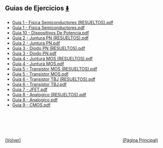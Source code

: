 
<html>
<body>
<h2>Guias de Ejercicios <a href="https://downgit.github.io/#/home?url=https://github.com/Apuntes-FIUBA/Apuntes-Electronica/tree/main/86 - Electrónica/8603 - Dispositivos Semiconductores/Guias de Ejercicios" style="font-size:20px">  ⬇️ </a></h2>
<ul>
    <li><a href="Guia 1 - Fisica Semiconductores (RESUELTOS).pdf">Guia 1 - Fisica Semiconductores (RESUELTOS).pdf</a></li>
    <li><a href="Guia 1 - Fisica Semiconductores.pdf">Guia 1 - Fisica Semiconductores.pdf</a></li>
    <li><a href="Guia 10 - Dispositivos De Potencia.pdf">Guia 10 - Dispositivos De Potencia.pdf</a></li>
    <li><a href="Guia 2 - Juntura PN (RESUELTOS).pdf">Guia 2 - Juntura PN (RESUELTOS).pdf</a></li>
    <li><a href="Guia 2 - Juntura PN.pdf">Guia 2 - Juntura PN.pdf</a></li>
    <li><a href="Guia 3 - Diodo PN (RESUELTOS).pdf">Guia 3 - Diodo PN (RESUELTOS).pdf</a></li>
    <li><a href="Guia 3 - Diodo PN.pdf">Guia 3 - Diodo PN.pdf</a></li>
    <li><a href="Guia 4 - Juntura MOS (RESUELTOS).pdf">Guia 4 - Juntura MOS (RESUELTOS).pdf</a></li>
    <li><a href="Guia 4 - Juntura MOS.pdf">Guia 4 - Juntura MOS.pdf</a></li>
    <li><a href="Guia 5 - Transistor MOS (RESUELTOS).pdf">Guia 5 - Transistor MOS (RESUELTOS).pdf</a></li>
    <li><a href="Guia 5 - Transistor MOS.pdf">Guia 5 - Transistor MOS.pdf</a></li>
    <li><a href="Guia 6 - Transistor TBJ (RESUELTOS).pdf">Guia 6 - Transistor TBJ (RESUELTOS).pdf</a></li>
    <li><a href="Guia 6 - Transistor TBJ.pdf">Guia 6 - Transistor TBJ.pdf</a></li>
    <li><a href="Guia 7 - JFET.pdf">Guia 7 - JFET.pdf</a></li>
    <li><a href="Guia 8 - Analogico (RESUELTOS).pdf">Guia 8 - Analogico (RESUELTOS).pdf</a></li>
    <li><a href="Guia 8 - Analogico.pdf">Guia 8 - Analogico.pdf</a></li>
    <li><a href="Guia 9 - CMOS.pdf">Guia 9 - CMOS.pdf</a></li>
</ul>
</body>
</html>


<br><br><br><br><br><a href="../" style="float: left">(Volver)</a> <a href="https://apuntes-fiuba.github.io/Apuntes-Electronica" style="float: right">(Página Principal)</a>
